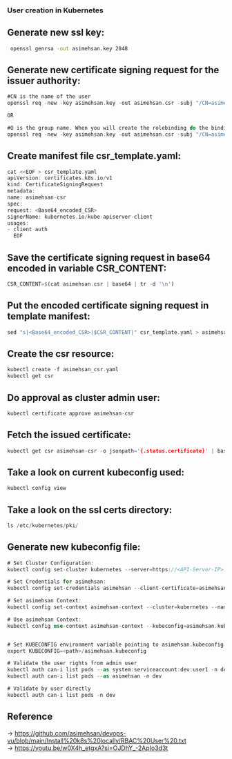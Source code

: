 ### User creation in Kubernetes

Generate new ssl key:
--------------------
```bat
 openssl genrsa -out asimehsan.key 2048
```

Generate new certificate signing request for the issuer authority:
------------------------------------------------------------------
```rs
#CN is the name of the user
openssl req -new -key asimehsan.key -out asimehsan.csr -subj "/CN=asimehsan"

OR

#O is the group name. When you will create the rolebinding do the binding based on group name.
openssl req -new -key asimehsan.key -out asimehsan.csr -subj "/CN=asimehsan/O=cluster:manager"
```

Create manifest file csr_template.yaml:
---------------------------------------
```go
cat <<EOF > csr_template.yaml
apiVersion: certificates.k8s.io/v1
kind: CertificateSigningRequest
metadata:
name: asimehsan-csr
spec:
request: <Base64_encoded_CSR>
signerName: kubernetes.io/kube-apiserver-client
usages:
- client auth
  EOF
```

Save the certificate signing request in base64 encoded in variable CSR_CONTENT:
-------------------------------------------------------------------------------
```rs
CSR_CONTENT=$(cat asimehsan.csr | base64 | tr -d '\n')
```

Put the encoded certificate signing request in template manifest:
-----------------------------------------------------------------
```rs
sed "s|<Base64_encoded_CSR>|$CSR_CONTENT|" csr_template.yaml > asimehsan_csr.yaml
```

Create the csr resource:
----------------------- 
```rs
kubectl create -f asimehsan_csr.yaml
kubectl get csr
```

Do approval as cluster admin user:
---------------------------------
```rs
kubectl certificate approve asimehsan-csr
```

Fetch the issued certificate:
-----------------------------
```rs
kubectl get csr asimehsan-csr -o jsonpath='{.status.certificate}' | base64 --decode > asimehsan.crt
```

Take a look on current kubeconfig used:
-------------------------------------
```rs
kubectl config view
```

Take a look on the ssl certs directory:
--------------------------------------
```rs
ls /etc/kubernetes/pki/
```

Generate new kubeconfig file:
-----------------------------
```rs
# Set Cluster Configuration:
kubectl config set-cluster kubernetes --server=https://<API-Server-IP>:6443 --certificate-authority=/etc/kubernetes/pki/ca.crt --embed-certs=true --kubeconfig=asimehsan.kubeconfig

# Set Credentials for asimehsan:
kubectl config set-credentials asimehsan --client-certificate=asimehsan.crt --client-key=asimehsan.key --embed-certs=true --kubeconfig=asimehsan.kubeconfig

# Set asimehsan Context:
kubectl config set-context asimehsan-context --cluster=kubernetes --namespace=default --user=asimehsan --kubeconfig=asimehsan.kubeconfig

# Use asimehsan Context:
kubectl config use-context asimehsan-context --kubeconfig=asimehsan.kubeconfig


# Set KUBECONFIG environment variable pointing to asimehsan.kubeconfig
export KUBECONFIG=<path>/asimehsan.kubeconfig

# Validate the user rights from admin user
kubectl auth can-i list pods --as system:serviceaccount:dev:user1 -n dev
kubectl auth can-i list pods --as asimehsan -n dev

# Validate by user directly
kubectl auth can-i list pods -n dev
```


Reference 
---

-> https://github.com/asimehsan/devops-vu/blob/main/Install%20k8s%20locally/RBAC%20User%20.txt \
-> https://youtu.be/w0X4h_etgxA?si=OJDhY_-2ApIo3d3t